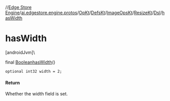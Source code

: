 //[Edge Store Engine](../../../../../../../index.md)/[ai.edgestore.engine.protos](../../../../../index.md)/[OpKt](../../../../index.md)/[DefsKt](../../../index.md)/[ImageOpsKt](../../index.md)/[ResizeKt](../index.md)/[Dsl](index.md)/[hasWidth](has-width.md)

# hasWidth

[androidJvm]\

final [Boolean](https://developer.android.com/reference/kotlin/java/lang/Boolean.html)[hasWidth](has-width.md)()

<code>optional int32 width = 2;</code>

#### Return

Whether the width field is set.
